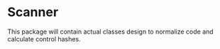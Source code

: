 # Scanner

This package will contain actual classes design to normalize code and calculate control hashes.
